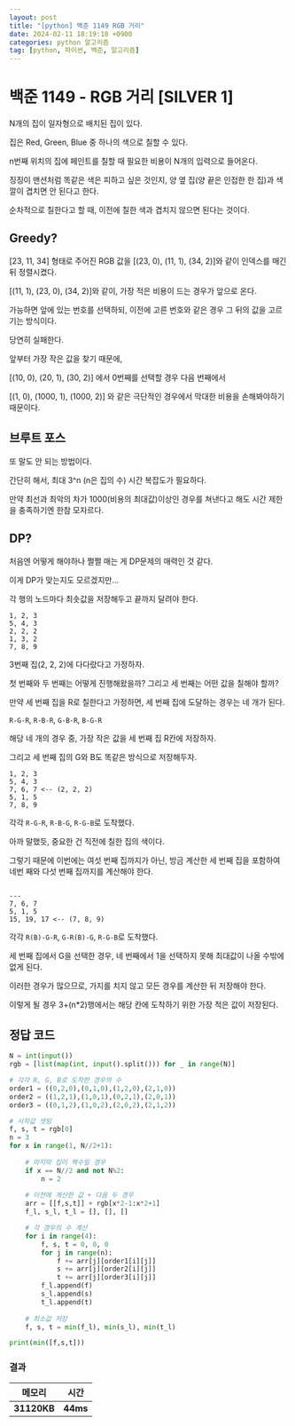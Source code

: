 ```yaml
---
layout: post
title: "[python] 백준 1149 RGB 거리"
date: 2024-02-11 18:19:18 +0900
categories: python 알고리즘
tag: [python, 파이썬, 백준, 알고리즘]
---
```


# 백준 1149 - RGB 거리 [SILVER 1]

N개의 집이 일자형으로 배치된 집이 있다.

집은 Red, Green, Blue 중 하나의 색으로 칠할 수 있다.

n번째 위치의 집에 페인트를 칠할 때 필요한 비용이 N개의 입력으로 들어온다.

징징이 맨션처럼 똑같은 색은 피하고 싶은 것인지, 양 옆 집(양 끝은 인접한 한 집)과 색깔이 겹치면 안 된다고 한다.

순차적으로 칠한다고 할 때, 이전에 칠한 색과 겹치지 않으면 된다는 것이다.

## Greedy?

[23, 11, 34] 형태로 주어진 RGB 값을 [(23, 0), (11, 1), (34, 2)]와 같이 인덱스를 매긴 뒤 정렬시켰다.

[(11, 1), (23, 0), (34, 2)]와 같이, 가장 적은 비용이 드는 경우가 앞으로 온다.

가능하면 앞에 있는 번호를 선택하되, 이전에 고른 번호와 같은 경우 그 뒤의 값을 고르기는 방식이다.

당연히 실패한다.

앞부터 가장 작은 값을 찾기 때문에,

[(10, 0), (20, 1), (30, 2)] 에서 0번째를 선택할 경우 다음 번째에서

[(1, 0), (1000, 1), (1000, 2)] 와 같은 극단적인 경우에서 막대한 비용을 손해봐야하기 때문이다.

## 브루트 포스

또 말도 안 되는 방법이다.

간단히 해서, 최대 3^n (n은 집의 수) 시간 복잡도가 필요하다.

만약 최선과 최악의 차가 1000(비용의 최대값)이상인 경우를 쳐낸다고 해도 시간 제한을 충족하기엔 한참 모자르다.

## DP?

처음엔 어떻게 해야하나 쩔쩔 매는 게 DP문제의 매력인 것 같다.

이게 DP가 맞는지도 모르겠지만...

각 행의 노드마다 최솟값을 저장해두고 끝까지 달려야 한다.

```
1, 2, 3
5, 4, 3
2, 2, 2
1, 3, 2
7, 8, 9
```

3번째 집(2, 2, 2)에 다다랐다고 가정하자.

첫 번째와 두 번째는 어떻게 진행해왔을까? 그리고 세 번째는 어떤 값을 칠해야 할까?

만약 세 번째 집을 R로 칠한다고 가정하면, 세 번째 집에 도달하는 경우는 네 개가 된다.

`R-G-R`, `R-B-R`, `G-B-R`, `B-G-R`

해당 네 개의 경우 중, 가장 작은 값을 세 번째 집 R칸에 저장하자.

그리고 세 번째 집의 G와 B도 똑같은 방식으로 저장해두자.

```
1, 2, 3
5, 4, 3
7, 6, 7 <-- (2, 2, 2)
5, 1, 5
7, 8, 9
```

각각 `R-G-R`, `R-B-G`, `R-G-B`로 도착했다.

아까 말했듯, 중요한 건 직전에 칠한 집의 색이다.

그렇기 때문에 이번에는 여섯 번째 집까지가 아닌, 방금 계산한 세 번째 집을 포함하여 네번 째와 다섯 번째 집까지를 계산해야 한다.

```

---
7, 6, 7
5, 1, 5
15, 19, 17 <-- (7, 8, 9)
```

각각 `R(B)-G-R`, `G-R(B)-G`, `R-G-B`로 도착했다.

세 번째 집에서 G을 선택한 경우, 네 번째에서 1을 선택하지 못해 최대값이 나올 수밖에 없게 된다.

이러한 경우가 많으므로, 가지를 치지 않고 모든 경우를 계산한 뒤 저장해야 한다.

이렇게 될 경우 3+(n*2)행에서는 해당 칸에 도착하기 위한 가장 적은 값이 저장된다.


## 정답 코드

```python
N = int(input())
rgb = [list(map(int, input().split())) for _ in range(N)]

# 각각 R, G, B로 도착한 경우의 수
order1 = ((0,2,0),(0,1,0),(1,2,0),(2,1,0))
order2 = ((1,2,1),(1,0,1),(0,2,1),(2,0,1))
order3 = ((0,1,2),(1,0,2),(2,0,2),(2,1,2))

# 시작값 셋팅
f, s, t = rgb[0]
n = 3
for x in range(1, N//2+1):
    
    # 마지막 집이 짝수일 경우
    if x == N//2 and not N%2:
        n = 2
    
    # 이전에 계산한 값 + 다음 두 경우
    arr = [[f,s,t]] + rgb[x*2-1:x*2+1]
    f_l, s_l, t_l = [], [], []

    # 각 경우의 수 계산
    for i in range(4):
        f, s, t = 0, 0, 0
        for j in range(n):
            f += arr[j][order1[i][j]]
            s += arr[j][order2[i][j]]
            t += arr[j][order3[i][j]]
        f_l.append(f)
        s_l.append(s)
        t_l.append(t)
    
    # 최소값 저장
    f, s, t = min(f_l), min(s_l), min(t_l)  

print(min([f,s,t]))
```


### 결과

**메모리** | **시간** |
---|---|
**31120KB**|**44ms**|